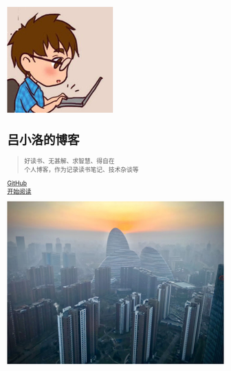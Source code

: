 <!-- 封面页 -->

![logo](media/pictures/logo.jpg)

# 吕小洛的博客
>  好读书、无甚解、求智慧、得自在  
>  个人博客，作为记录读书笔记、技术杂谈等


[GitHub](https://github.com/lvxiaoluo)  
[开始阅读](quick-start.md)

<!-- 背景图片 -->
<!--![](/media/pictures/converPicture.jpg)-->
<!-- 背景色-->
<!--![Color](#f0f0f0)-->

<!-- 自定义背景色 -->
<!--![](#f0f0f0)-->
<!-- 自定义背景图 -->
![](media/pictures/conver/converPicture_2.png)
